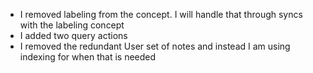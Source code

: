 - I removed labeling from the concept. I will handle that through syncs with the labeling concept
- I added two query actions
- I removed the redundant User set of notes and instead I am using indexing for when that is needed